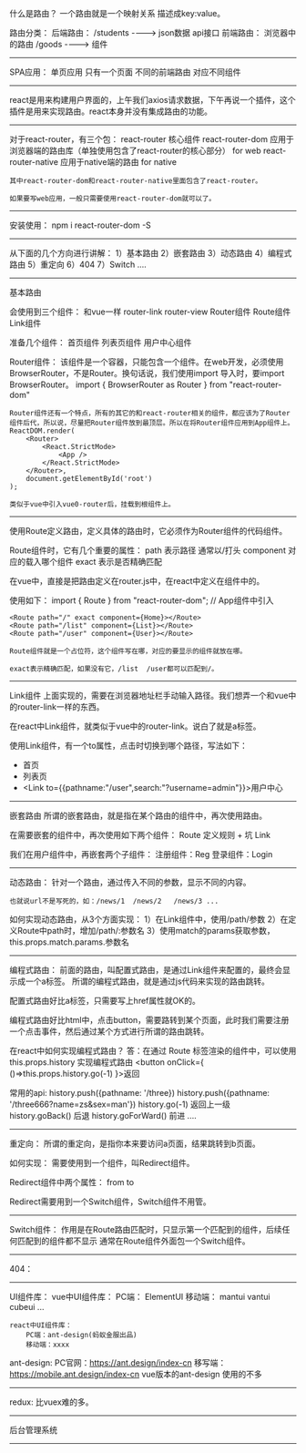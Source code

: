 什么是路由？
    一个路由就是一个映射关系  描述成key:value。

路由分类：
    后端路由：
        /students   ---->   json数据      api接口
    前端路由：
        浏览器中的路由   /goods   ---->   组件

----------------------------------

SPA应用：
    单页应用   只有一个页面   不同的前端路由  对应不同组件

----------------------------------

react是用来构建用户界面的，上午我们axios请求数据，下午再说一个插件，这个插件是用来实现路由。react本身并没有集成路由的功能。  

----------------------------------

对于react-router，有三个包：
    react-router 核心组件
    react-router-dom 应用于浏览器端的路由库（单独使用包含了react-router的核心部分）  for web
    react-router-native 应用于native端的路由  for native 

    其中react-router-dom和react-router-native里面包含了react-router。

    如果要写web应用，一般只需要使用react-router-dom就可以了。

----------------------------------

安装使用： npm i react-router-dom -S  

----------------------------------

从下面的几个方向进行讲解：
    1）基本路由
    2）嵌套路由
    3）动态路由
    4）编程式路由
    5）重定向
    6）404
    7）Switch
    ....

----------------------------------

基本路由

会使用到三个组件：  和vue一样   router-link   router-view
    Router组件
    Route组件
    Link组件

准备几个组件：
    首页组件
    列表页组件
    用户中心组件

Router组件：
    该组件是一个容器，只能包含一个组件。在web开发，必须使用BrowserRouter，不是Router。换句话说，我们使用import 导入时，要import BrowserRouter。
    import { BrowserRouter as Router } from "react-router-dom"

    Router组件还有一个特点，所有的其它的和react-router相关的组件，都应该为了Router组件后代，所以说，尽量把Router组件放到最顶层。所以在将Router组件应用到App组件上。
    ReactDOM.render(
        <Router>
            <React.StrictMode>
                <App />
            </React.StrictMode>
        </Router>,
        document.getElementById('root')
    );

    类似于vue中引入vue0-router后，挂载到根组件上。

----------------------------------

使用Route定义路由，定义具体的路由时，它必须作为Router组件的代码组件。

Route组件时，它有几个重要的属性：
    path  表示路径   通常以/打头 
    component   对应的载入哪个组件
    exact  表示是否精确匹配

在vue中，直接是把路由定义在router.js中，在react中定义在组件中的。

使用如下：
    import { Route } from "react-router-dom";  // App组件中引入

    <Route path="/" exact component={Home}></Route>
    <Route path="/list" component={List}></Route>
    <Route path="/user" component={User}></Route>

    Route组件就是一个占位符，这个组件写在哪，对应的要显示的组件就放在哪。

    exact表示精确匹配，如果没有它，/list  /user都可以匹配到/。

----------------------------------

Link组件  上面实现的，需要在浏览器地址栏手动输入路径。我们想弄一个和vue中的router-link一样的东西。

在react中Link组件，就类似于vue中的router-link。说白了就是a标签。

使用Link组件，有一个to属性，点击时切换到哪个路径，写法如下：
    <ul>
        <li><Link to="/">首页</Link></li>
        <li><Link to="/list">列表页</Link></li>
        <li><Link to={{pathname:"/user",search:"?username=admin"}}>用户中心</Link></li>
    </ul>

----------------------------------

嵌套路由
  所谓的嵌套路由，就是指在某个路由的组件中，再次使用路由。

在需要嵌套的组件中，再次使用如下两个组件：
  Route  定义规则 + 坑
  Link  

我们在用户组件中，再嵌套两个子组件：
    注册组件：Reg
    登录组件：Login

----------------------------------

动态路由：
    针对一个路由，通过传入不同的参数，显示不同的内容。

    也就说url不是写死的，如：/news/1  /news/2   /news/3 ...

如何实现动态路由，从3个方面实现：
    1）在Link组件中，使用/path/参数
    2）在定义Route中path时，增加/path/:参数名
    3）使用match的params获取参数，this.props.match.params.参数名

----------------------------------

编程式路由：
    前面的路由，叫配置式路由，是通过Link组件来配置的，最终会显示成一个a标签。
    所谓的编程式路由，就是通过js代码来实现的路由跳转。

配置式路由好比a标签，只需要写上href属性就OK的。

编程式路由好比html中，点击button，需要路转到某个页面，此时我们需要注册一个点击事件，然后通过某个方式进行所谓的路由跳转。

在react中如何实现编程式路由？
答：在通过 Route 标签渲染的组件中，可以使用this.props.history 实现编程式路由
<button onClick={ ()=>this.props.history.go(-1) }>返回</button>

常用的api:
    history.push({pathname: '/three})
    history.push({pathname: '/three666?name=zs&sex=man'})
    history.go(-1)  返回上一级  
    history.goBack()  后退
    history.goForWard()  前进
    .... 

----------------------------------

重定向：
    所谓的重定向，是指你本来要访问a页面，结果跳转到b页面。

如何实现：
    需要使用到一个组件，叫Redirect组件。

Redirect组件中两个属性：
    from
    to

Redirect需要用到一个Switch组件，Switch组件不用管。

----------------------------------

Switch组件：
    作用是在Route路由匹配时，只显示第一个匹配到的组件，后续任何匹配到的组件都不显示
    通常在Route组件外面包一个Switch组件。


----------------------------------
404：
    <Route component={Error}></Route>











----------------------------------

UI组件库：
    vue中UI组件库：
        PC端：  ElementUI
        移动端： mantui  vantui  cubeui ...

    react中UI组件库：
        PC端：ant-design(蚂蚁金服出品)
        移动端：xxxx 

ant-design:
    PC官网：https://ant.design/index-cn
    移写端：https://mobile.ant.design/index-cn
    vue版本的ant-design  使用的不多

----------------------------------
redux:
    比vuex难的多。

----------------------------------
后台管理系统


----------------------------------




